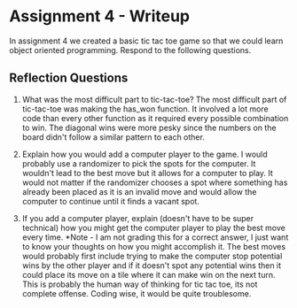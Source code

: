 # Assignment 4 - Writeup

In assignment 4 we created a basic tic tac toe game so that we could learn object oriented programming. Respond to the following questions.

## Reflection Questions

1. What was the most difficult part to tic-tac-toe?
The most difficult part of tic-tac-toe was making the has_won function. It involved a lot more code than every other function as it required every possible combination to win. The diagonal wins were more pesky since the numbers on the board didn't follow a similar pattern to each other.

2. Explain how you would add a computer player to the game.
I would probably use a randomizer to pick the spots for the computer. It wouldn't lead to the best move but it allows for a computer to play. It would not matter if the randomizer chooses a spot where something has already been placed as it is an invalid move and would allow the computer to continue until it finds a vacant spot.

3. If you add a computer player, explain (doesn't have to be super technical) how you might get the computer player to play the best move every time. *Note - I am not grading this for a correct answer, I just want to know your thoughts on how you might accomplish it.
The best moves would probably first include trying to make the computer stop potential wins by the other player and if it doesn't spot any potential wins then it could place its move on a tile where it can make win on the next turn. This is probably the human way of thinking for tic tac toe, its not complete offense. Coding wise, it would be quite troublesome.
